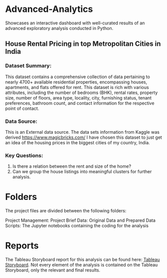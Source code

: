 # Advanced-Analytics
Showcases an interactive dashboard with well-curated results of an advanced exploratory analysis conducted in Python.

## House Rental Pricing in top Metropolitan Cities in India
### Dataset Summary:
This dataset contains a comprehensive collection of data pertaining to nearly 4700+
available residential properties, encompassing houses, apartments, and flats offered for
rent. This dataset is rich with various attributes, including the number of bedrooms
(BHK), rental rates, property size, number of floors, area type, locality, city, furnishing
status, tenant preferences, bathroom count, and contact information for the respective
point of contact.

### Data Source:
This is an External data source. The data sets information from Kaggle was derived
https://www.magicbricks.com/
I have chosen this dataset to just get an idea of the housing prices in the biggest cities
of my country, India.

### Key Questions:
1) Is there a relation between the rent and size of the home?
2) Can we group the house listings into meaningful clusters for further analysis.

# Folders
The project files are divided between the following folders:

Project Management: Project Brief
Data: Original Data and Prepared Data
Scripts: The Jupyter notebooks containing the coding for the analysis

# Reports
The Tableau Storyboard report for this analysis can be found here: [Tableau Storyboard](https://public.tableau.com/app/profile/apoorva.ainapur/viz/CF_AdvancedAnalytics_1/Story1?publish=yes). Not every element of the analysis is contained on the Tableau Storyboard, only the relevant and final results.
